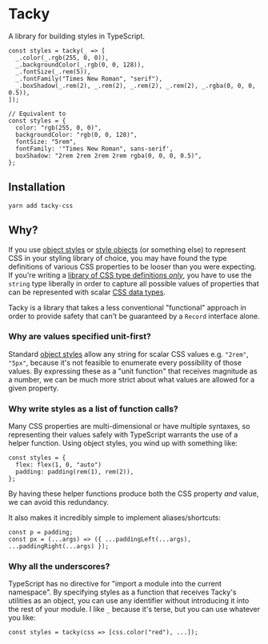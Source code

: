 # Tacky

A library for building styles in TypeScript.

```tsx
const styles = tacky(_ => [
  _.color(_.rgb(255, 0, 0)),
  _.backgroundColor(_.rgb(0, 0, 128)),
  _.fontSize(_.rem(5)),
  _.fontFamily("Times New Roman", "serif"),
  _.boxShadow(_.rem(2), _.rem(2), _.rem(2), _.rem(2), _.rgba(0, 0, 0, 0.5)),
]);

// Equivalent to
const styles = {
  color: "rgb(255, 0, 0)",
  backgroundColor: "rgb(0, 0, 128)",
  fontSize: "5rem",
  fontFamily: '"Times New Roman", sans-serif',
  boxShadow: "2rem 2rem 2rem 2rem rgba(0, 0, 0, 0.5)",
};
```

## Installation

```
yarn add tacky-css
```

## Why?

If you use [object styles](https://emotion.sh/docs/object-styles) or [style
objects](https://styled-components.com/docs/advanced#style-objects) (or
something else) to represent CSS in your styling library of choice, you may
have found the type definitions of various CSS properties to be looser than you
were expecting.  If you're writing a [library of CSS type definitions
_only_](https://github.com/frenic/csstype), you have to use the `string` type
liberally in order to capture all possible values of properties that can be
represented with scalar [CSS data
types](https://developer.mozilla.org/en-US/docs/Web/CSS/CSS_Types).

Tacky is a library that takes a less conventional "functional" approach in
order to provide safety that can't be guaranteed by a `Record` interface alone.

### Why are values specified unit-first?

Standard [object styles](https://emotion.sh/docs/object-styles) allow any
string for scalar CSS values e.g. `"2rem"`, `"5px"`, because it's not feasible
to enumerate every possibility of those values. By expressing these as a "unit
function" that receives magnitude as a number, we can be much more strict about
what values are allowed for a given property.

### Why write styles as a list of function calls?

Many CSS properties are multi-dimensional or have multiple syntaxes, so
representing their values safely with TypeScript warrants the use of a helper
function. Using object styles, you wind up with something like:

```tsx
const styles = {
  flex: flex(1, 0, "auto")
  padding: padding(rem(1), rem(2)),
};
```
By having these helper functions produce both the CSS property _and_ value, we
can avoid this redundancy.

It also makes it incredibly simple to implement aliases/shortcuts:
```tsx
const p = padding;
const px = (...args) => ({ ...paddingLeft(...args), ...paddingRight(...args) });
```

### Why all the underscores?

TypeScript has no directive for "import a module into the current namespace".
By specifying styles as a function that receives Tacky's utilities as an
object, you can use any identifier without introducing it into the rest of your
module. I like `_` because it's terse, but you can use whatever you like:

```tsx
const styles = tacky(css => [css.color("red"), ...]);
```

